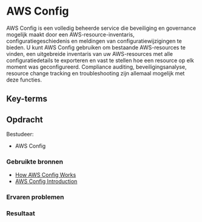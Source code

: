 # AWS Config
AWS Config is een volledig beheerde service die beveiliging en governance mogelijk maakt door een AWS-resource-inventaris, configuratiegeschiedenis en meldingen van configuratiewijzigingen te bieden. U kunt AWS Config gebruiken om bestaande AWS-resources te vinden, een uitgebreide inventaris van uw AWS-resources met alle configuratiedetails te exporteren en vast te stellen hoe een resource op elk moment was geconfigureerd. Compliance auditing, beveiligingsanalyse, resource change tracking en troubleshooting zijn allemaal mogelijk met deze functies.

## Key-terms

## Opdracht

Bestudeer:

- AWS Config

### Gebruikte bronnen
- [How AWS Config Works](https://docs.aws.amazon.com/config/latest/developerguide/how-does-config-work.html)
- [AWS Config Introduction](https://www.youtube.com/watch?v=eiB2cwpV_H8)
### Ervaren problemen

### Resultaat
